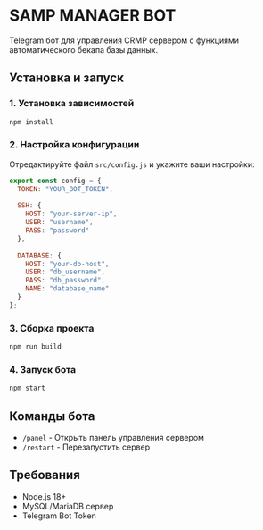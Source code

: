 # SAMP MANAGER BOT

Telegram бот для управления CRMP сервером с функциями автоматического бекапа базы данных.

## Установка и запуск

### 1. Установка зависимостей

```bash
npm install
```

### 2. Настройка конфигурации

Отредактируйте файл `src/config.js` и укажите ваши настройки:

```javascript
export const config = {
  TOKEN: "YOUR_BOT_TOKEN",
  
  SSH: {
    HOST: "your-server-ip",
    USER: "username",
    PASS: "password"
  },
  
  DATABASE: {
    HOST: "your-db-host",
    USER: "db_username",
    PASS: "db_password",
    NAME: "database_name"
  }
};
```

### 3. Сборка проекта

```bash
npm run build
```

### 4. Запуск бота

```bash
npm start
```

## Команды бота

- `/panel` - Открыть панель управления сервером
- `/restart` - Перезапустить сервер

## Требования

- Node.js 18+
- MySQL/MariaDB сервер
- Telegram Bot Token
